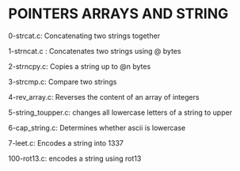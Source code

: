  # POINTERS ARRAYS AND STRING

0-strcat.c: Concatenating two strings together

1-strncat.c : Concatenates two strings using @ bytes

2-strncpy.c: Copies a string up to @n bytes

3-strcmp.c: Compare two strings

4-rev_array.c: Reverses the content of an array of integers

5-string_toupper.c: changes all lowercase letters of a string to upper

6-cap_string.c: Determines whether ascii is lowercase

7-leet.c: Encodes a string into 1337

100-rot13.c: encodes a string using rot13
